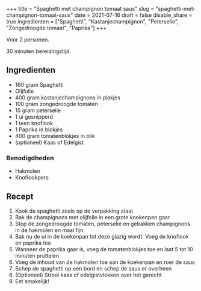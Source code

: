 +++
title = "Spaghetti met champignon tomaat saus"
slug = "spaghetti-met-champignon-tomaat-saus"
date = 2021-07-16
draft = false
disable_share = true
ingredienten = ["Spaghetti", "Kastanjechampignon", "Peterselie", "Zongedroogde tomaat", "Paprika"]
+++

Voor 2 personen.

30 minuten bereidingstijd.

## Ingredienten

- 160 gram Spaghetti
- Olijfolie
- 400 gram kastanjechampignons in plakjes
- 100 gram zongedroogde tomaten
- 15 gram peterselie
- 1 ui gesnipperd
- 1 teen knoflook
- 1 Paprika in blokjes
- 400 gram tomatenblokjes in blik
- (optioneel) Kaas of Edelgist

### Benodigdheden

- Hakmolen
- Knoflookpers

## Recept

1. Kook de spaghetti zoals op de verpakking staat
2. Bak de champignons met olijfolie in een grote koekenpan gaar
3. Stop de zongedroogde tomaten, peterselie en gebakken champignons in de hakmolen en maal fijn
4. Bak nu de ui in de koekenpan tot deze glazig wordt. Voeg de knoflook en paprika toe
5. Wanneer de paprika gaar is, voeg de tomatenblokjes toe en laat 5 tot 10 minuten pruttelen
6. Voeg de inhoud van de hakmolen toe aan de koekenpan en roer de saus
7. Schep de spaghetti op een bord en schep de saus er overheen
8. (Optioneel) Strooi kaas of edelgistvlokken over het gerecht
9. Eet smakelijk!
